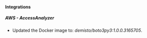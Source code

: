 
#### Integrations

##### AWS - AccessAnalyzer

- Updated the Docker image to: *demisto/boto3py3:1.0.0.3165705*.

